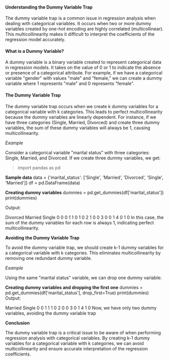 #### Understanding the Dummy Variable Trap

The dummy variable trap is a common issue in regression analysis when dealing with categorical variables. It occurs when two or more dummy variables created by one-hot encoding are highly correlated (multicollinear). This multicollinearity makes it difficult to interpret the coefficients of the regression model accurately.

#### What is a Dummy Variable?

A dummy variable is a binary variable created to represent categorical data in regression models. It takes on the value of 0 or 1 to indicate the absence or presence of a categorical attribute. For example, if we have a categorical variable "gender" with values "male" and "female," we can create a dummy variable where 1 represents "male" and 0 represents "female".

#### The Dummy Variable Trap

The dummy variable trap occurs when we create k dummy variables for a categorical variable with k categories. This leads to perfect multicollinearity because the dummy variables are linearly dependent. For instance, if we have three categories (Single, Married, Divorced) and create three dummy variables, the sum of these dummy variables will always be 1, causing multicollinearity.

*Example*

Consider a categorical variable "marital status" with three categories: Single, Married, and Divorced. If we create three dummy variables, we get:

> import pandas as pd

 **Sample data**
data = {'marital_status': ['Single', 'Married', 'Divorced', 'Single', 'Married']}
df = pd.DataFrame(data)

**Creating dummy variables**
dummies = pd.get_dummies(df['marital_status'])
print(dummies)

Output:

Divorced Married Single
0 0 0 1
1 0 1 0
2 1 0 0
3 0 0 1
4 0 1 0
In this case, the sum of the dummy variables for each row is always 1, indicating perfect multicollinearity.

**Avoiding the Dummy Variable Trap**

To avoid the dummy variable trap, we should create k-1 dummy variables for a categorical variable with k categories. This eliminates multicollinearity by removing one redundant dummy variable.

*Example*

Using the same "marital status" variable, we can drop one dummy variable:

**Creating dummy variables and dropping the first one**
dummies = pd.get_dummies(df['marital_status'], drop_first=True)
print(dummies)
Output:

Married Single
0 0 1
1 1 0
2 0 0
3 0 1
4 1 0
Now, we have only two dummy variables, avoiding the dummy variable trap

**Conclusion**

The dummy variable trap is a critical issue to be aware of when performing regression analysis with categorical variables. By creating k-1 dummy variables for a categorical variable with k categories, we can avoid multicollinearity and ensure accurate interpretation of the regression coefficients.
